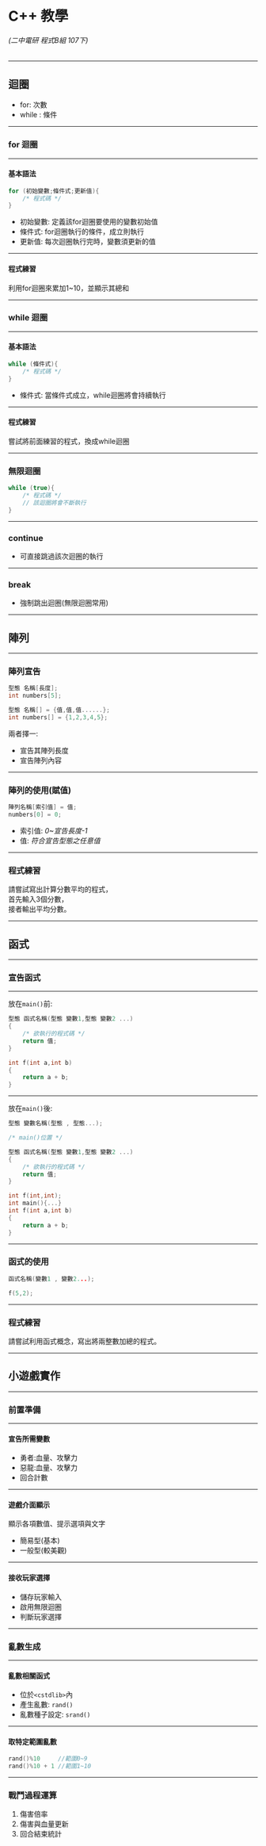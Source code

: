 # C++ 教學
###### (二中電研 程式B組 107下)

----

## 迴圈

* for: 次數
* while : 條件

----

### for 迴圈

---

#### 基本語法
```cpp
for (初始變數;條件式;更新值){
    /* 程式碼 */
}
```
* 初始變數: 定義該for迴圈要使用的變數初始值
* 條件式: for迴圈執行的條件，成立則執行
* 更新值: 每次迴圈執行完時，變數須更新的值

---

#### 程式練習
利用for迴圈來累加1~10，並顯示其總和

----

### while 迴圈

---

#### 基本語法
```cpp
while (條件式){
    /* 程式碼 */
}
```
* 條件式: 當條件式成立，while迴圈將會持續執行

---

#### 程式練習
嘗試將前面練習的程式，換成while迴圈

----

### 無限迴圈
```cpp
while (true){
    /* 程式碼 */
    // 該迴圈將會不斷執行
}
```

---

### continue
* 可直接跳過該次迴圈的執行

---

### break
* 強制跳出迴圈(無限迴圈常用)

----

## 陣列

---

### 陣列宣告

```cpp
型態 名稱[長度];
int numbers[5];

型態 名稱[] = {值,值,值......};
int numbers[] = {1,2,3,4,5};
```
兩者擇一:
* 宣告其陣列長度
* 宣告陣列內容

---

### 陣列的使用(賦值)
```cpp
陣列名稱[索引值] = 值;
numbers[0] = 0;
```
* 索引值: *0~宣告長度-1*
* 值: *符合宣告型態之任意值*

---

### 程式練習
請嘗試寫出計算分數平均的程式，<br/>
首先輸入3個分數，<br/>
接者輸出平均分數。

----

## 函式

---

### 宣告函式

---

放在`main()`前:
```cpp
型態 函式名稱(型態 變數1,型態 變數2 ...)
{
    /* 欲執行的程式碼 */
    return 值;
}
```
```cpp
int f(int a,int b)
{
    return a + b;
}
```

---

放在`main()`後:
```cpp
型態 變數名稱(型態 , 型態...);

/* main()位置 */

型態 函式名稱(型態 變數1,型態 變數2 ...)
{
    /* 欲執行的程式碼 */
    return 值;
}
```
```cpp
int f(int,int);
int main(){...}
int f(int a,int b)
{
    return a + b;
}
```

---

### 函式的使用

```cpp
函式名稱(變數1 , 變數2...);
```
```cpp
f(5,2);
```

---

### 程式練習
請嘗試利用函式概念，寫出將兩整數加總的程式。

<!-- 以下為小遊戲實作 -->

----

## 小遊戲實作

----

### 前置準備

---

#### 宣告所需變數
* 勇者:血量、攻擊力
* 惡龍:血量、攻擊力
* 回合計數

---

#### 遊戲介面顯示
顯示各項數值、提示選項與文字
* 簡易型(基本)
* 一般型(較美觀)

---

#### 接收玩家選擇
* 儲存玩家輸入
* 啟用無限迴圈
* 判斷玩家選擇

----

### 亂數生成

---

#### 亂數相關函式
* 位於`<cstdlib>`內
* 產生亂數: `rand()`
* 亂數種子設定: `srand()`

---

#### 取特定範圍亂數
```cpp
rand()%10     //範圍0~9
rand()%10 + 1 //範圍1~10
```

----

### 戰鬥過程運算

1. 傷害倍率
1. 傷害與血量更新
1. 回合結束統計

